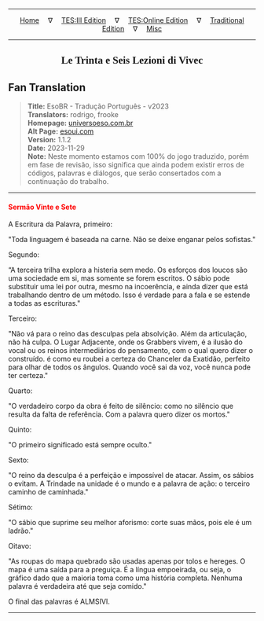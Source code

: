 
---

<!-- Jekyll Page Links -->

<center>
<a href="../../../../../index.html">Home</a>
&emsp;&nabla;&emsp;
<a href="../../../../index-tes3.html">TES:III Edition</a>
&emsp;&nabla;&emsp;
<a href="../../../../index-teso.html">TES:Online Edition</a>
&emsp;&nabla;&emsp;
<a href="../../../../index-traditional.html">Traditional Edition</a>
&emsp;&nabla;&emsp;
<a href="../../../../index-misc.html">Misc</a>
</center>

<!-- Markdown Body Below: -->

---

<center>
<h2><span style="font-family:Georgia">Le Trinta e Seis Lezioni di Vivec</span></h2>
</center>

## Fan Translation

> __Title:__ EsoBR - Tradução Português - v2023\
> __Translators:__ rodrigo, frooke\
> __Homepage:__ [universoeso.com.br][1]\
> __Alt Page:__ [esoui.com][2]\
> __Version:__ 1.1.2\
> __Date:__ 2023-11-29\
> __Note:__ Neste momento estamos com 100% do jogo traduzido, porém em fase de revisão, isso significa que ainda podem existir erros de códigos, palavras e diálogos, que serão consertados com a continuação do trabalho.

[1]: https://www.universoeso.com.br/traducao
[2]: https://www.esoui.com/downloads/info2256-EsoBR-TraduoPortugus-v2023.html

---

#### <span style="color:red">Sermão Vinte e Sete</span>

A Escritura da Palavra, primeiro:

"Toda linguagem é baseada na carne. Não se deixe enganar pelos sofistas."

Segundo:

“A terceira trilha explora a histeria sem medo. Os esforços dos loucos são uma sociedade em si, mas somente se forem escritos. O sábio pode substituir uma lei por outra, mesmo na incoerência, e ainda dizer que está trabalhando dentro de um método. Isso é verdade para a fala e se estende a todas as escrituras."

Terceiro:

"Não vá para o reino das desculpas pela absolvição. Além da articulação, não há culpa. O Lugar Adjacente, onde os Grabbers vivem, é a ilusão do vocal ou os reinos intermediários do pensamento, com o qual quero dizer o construído. é como eu roubei a certeza do Chanceler da Exatidão, perfeito para olhar de todos os ângulos. Quando você sai da voz, você nunca pode ter certeza."

Quarto:

"O verdadeiro corpo da obra é feito de silêncio: como no silêncio que resulta da falta de referência. Com a palavra quero dizer os mortos."

Quinto:

"O primeiro significado está sempre oculto."

Sexto:

"O reino da desculpa é a perfeição e impossível de atacar. Assim, os sábios o evitam. A Trindade na unidade é o mundo e a palavra de ação: o terceiro caminho de caminhada."

Sétimo:

"O sábio que suprime seu melhor aforismo: corte suas mãos, pois ele é um ladrão."

Oitavo:

"As roupas do mapa quebrado são usadas apenas por tolos e hereges. O mapa é uma saída para a preguiça. É a língua empoeirada, ou seja, o gráfico dado que a maioria toma como uma história completa. Nenhuma palavra é verdadeira até que seja comido."

O final das palavras é ALMSIVI.

---
